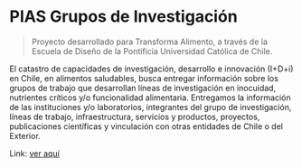 # PIAS Grupos de Investigación

> Proyecto desarrollado para Transforma Alimento, a través de la Escuela de Diseño de la Pontificia Universidad Católica de Chile.

El catastro de capacidades de investigación, desarrollo e innovación (I+D+i) en Chile, en alimentos saludables, busca entregar información sobre los grupos de trabajo que desarrollan líneas de investigación en inocuidad, nutrientes críticos y/o funcionalidad alimentaria. Entregamos la información de las instituciones y/o laboratorios, integrantes del grupo de investigación, líneas de trabajo, infraestructura, servicios y productos, proyectos, publicaciones científicas y vinculación con otras entidades de Chile o del Exterior.



Link: [ver aquí](http://www.piaschile.cl/capacidades/redes-clusters-de-innovacion-as/grupos-de-investigacion-y-laboratorios/)
